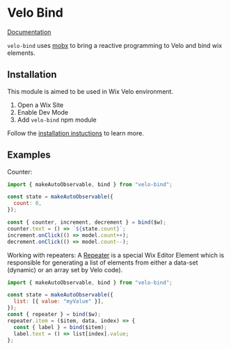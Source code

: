 # Velo Bind
[Documentation](https://wix-incubator.github.io/velo)


`velo-bind` uses [mobx](https://www.npmjs.com/package/mobx) to bring a reactive programming to Velo and bind wix elements.

## Installation

This module is aimed to be used in Wix Velo environment.

1. Open a Wix Site
2. Enable Dev Mode
3. Add `velo-bind` npm module

Follow the [installation instuctions](https://support.wix.com/en/article/velo-working-with-npm-packages) to learn more.

## Examples

Counter:

```js
import { makeAutoObservable, bind } from "velo-bind";

const state = makeAutoObservable({
  count: 0,
});

const { counter, increment, decrement } = bind($w);
counter.text = () => `${state.count}`;
increment.onClick(() => model.count++);
decrement.onClick(() => model.count--);
```

Working with repeaters:
A [Repeater](https://www.wix.com/velo/reference/$w/repeater) is a special Wix Editor Element which is responsible for generating a list of elements from either a data-set (dynamic) or an array set by Velo code).

```js
import { makeAutoObservable, bind } from "velo-bind";

const state = makeAutoObservable({
  list: [{ value: "myValue" }],
});
const { repeater } = bind($w);
repeater.item = ($item, data, index) => {
  const { label } = bind($item);
  label.text = () => list[index].value;
};
```
